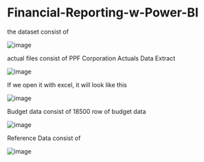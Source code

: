 # Financial-Reporting-w-Power-BI

the dataset consist of

![image](https://github.com/user-attachments/assets/b147768b-531b-46d6-8071-4b875f44fbda)

actual files consist of PPF Corporation Actuals Data Extract

![image](https://github.com/user-attachments/assets/80c86d64-a719-4fdc-bc68-ea2bbb73ce21)

If we open it with excel, it will look like this

![image](https://github.com/user-attachments/assets/8b7efac8-029d-4eab-b879-7a50e97cb0eb)

Budget data consist of 18500 row of budget data

![image](https://github.com/user-attachments/assets/5b26efc3-ef28-47e6-a2d4-0ca993222c56)

Reference Data consist of

![image](https://github.com/user-attachments/assets/99079b31-25d6-437d-bfa5-4963c795a9bc)
